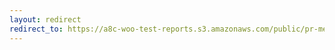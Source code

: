 ```yaml
---
layout: redirect
redirect_to: https://a8c-woo-test-reports.s3.amazonaws.com/public/pr-merge/43543/api/index.html
---
```

